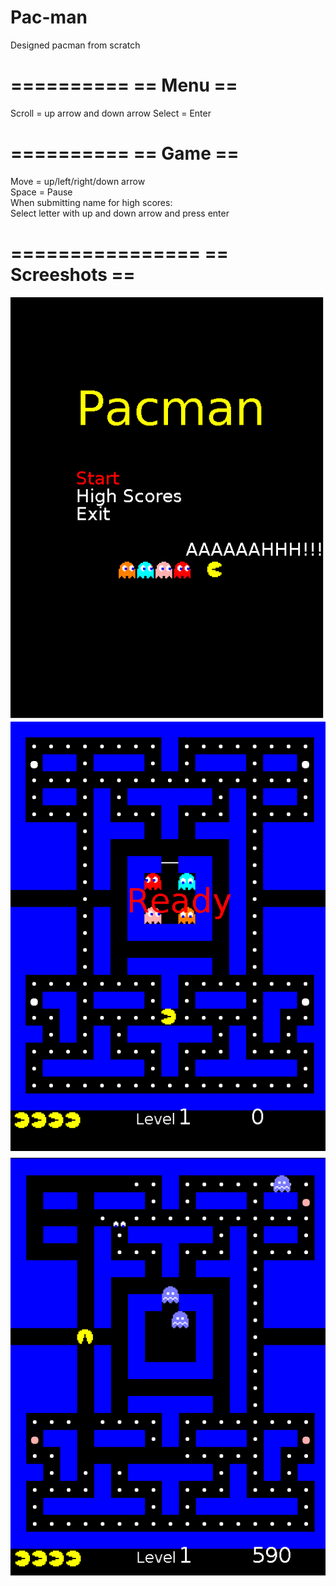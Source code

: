 Pac-man
=======

Designed pacman from scratch

==========
== Menu ==
==========
Scroll = up arrow and down arrow
Select = Enter

==========
== Game ==
==========
Move = up/left/right/down arrow<br>
Space = Pause<br>
When submitting name for high scores:<br>
Select letter with up and down arrow and press enter<br>

================
== Screeshots ==
================

<img src="pacman1.png">
<img src="pacman2.png">
<img src="pacman3.png">
